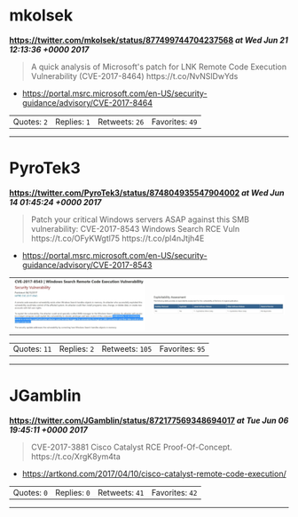 # mkolsek
**https://twitter.com/mkolsek/status/877499744704237568 _at Wed Jun 21 12:13:36 +0000 2017_**
<blockquote>
A quick analysis of Microsoft's patch for LNK Remote Code Execution Vulnerability (CVE-2017-8464) https://t.co/NvNSlDwYds
</blockquote>

* https://portal.msrc.microsoft.com/en-US/security-guidance/advisory/CVE-2017-8464

<table><tr>
<td>Quotes: <code>2</code></td>
<td>Replies: <code>1</code></td>
<td>Retweets: <code>26</code></td>
<td>Favorites: <code>49</code></td>
</tr></table>

---

# PyroTek3
**https://twitter.com/PyroTek3/status/874804935547904002 _at Wed Jun 14 01:45:24 +0000 2017_**
<blockquote>
Patch your critical Windows servers ASAP against this SMB vulnerability: 
CVE-2017-8543 Windows Search RCE Vuln 
https://t.co/OFyKWgtl75 https://t.co/pl4nJtjh4E
</blockquote>

* https://portal.msrc.microsoft.com/en-US/security-guidance/advisory/CVE-2017-8543

<table><tr>
<td><img src="pictures/http+++pbs.twimg.com+media+DCPuKARV0AEPt6x.jpg" alt="http://pbs.twimg.com/media/DCPuKARV0AEPt6x.jpg"></td>
<td><img src="pictures/http+++pbs.twimg.com+media+DCPuOfUVwAAzW7q.jpg" alt="http://pbs.twimg.com/media/DCPuOfUVwAAzW7q.jpg"></td>
</tr></table>
<table><tr>
<td>Quotes: <code>11</code></td>
<td>Replies: <code>2</code></td>
<td>Retweets: <code>105</code></td>
<td>Favorites: <code>95</code></td>
</tr></table>

---

# JGamblin
**https://twitter.com/JGamblin/status/872177569348694017 _at Tue Jun 06 19:45:11 +0000 2017_**
<blockquote>
CVE-2017-3881 Cisco Catalyst RCE Proof-Of-Concept.  https://t.co/XrgK8ym4ta
</blockquote>

* https://artkond.com/2017/04/10/cisco-catalyst-remote-code-execution/

<table><tr>
<td>Quotes: <code>0</code></td>
<td>Replies: <code>0</code></td>
<td>Retweets: <code>41</code></td>
<td>Favorites: <code>42</code></td>
</tr></table>

---


